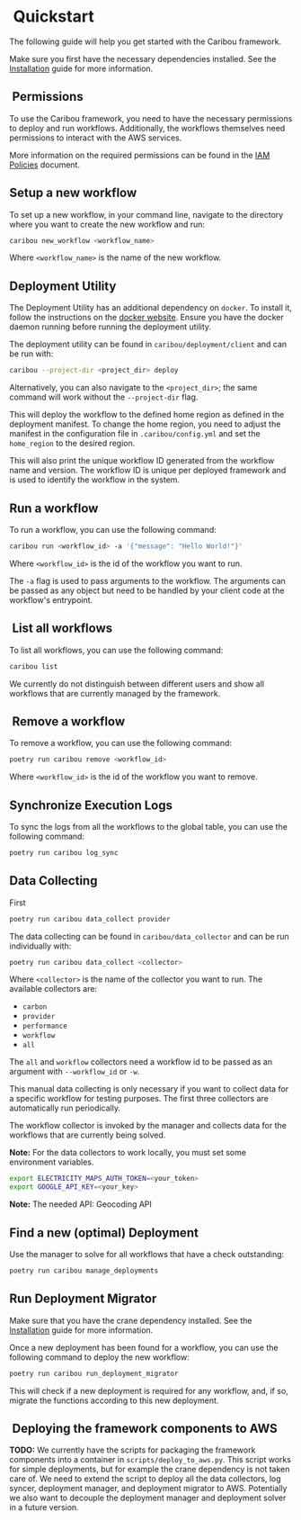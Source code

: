 #  Quickstart

The following guide will help you get started with the Caribou framework.

Make sure you first have the necessary dependencies installed. See the [Installation](INSTALL.md) guide for more information.

##  Permissions

To use the Caribou framework, you need to have the necessary permissions to deploy and run workflows. Additionally, the workflows themselves need permissions to interact with the AWS services.

More information on the required permissions can be found in the [IAM Policies](docs/iam_policies.md) document.

## Setup a new workflow

To set up a new workflow, in your command line, navigate to the directory where you want to create the new workflow and run:

```bash
caribou new_workflow <workflow_name>
```

Where `<workflow_name>` is the name of the new workflow.

## Deployment Utility

The Deployment Utility has an additional dependency on `docker`.
To install it, follow the instructions on the [docker website](https://docs.docker.com/engine/install/).
Ensure you have the docker daemon running before running the deployment utility.

The deployment utility can be found in `caribou/deployment/client` and can be run with:

```bash
caribou --project-dir <project_dir> deploy
```

Alternatively, you can also navigate to the `<project_dir>`; the same command will work without the `--project-dir` flag.

This will deploy the workflow to the defined home region as defined in the deployment manifest.
To change the home region, you need to adjust the manifest in the configuration file in `.caribou/config.yml` and set the `home_region` to the desired region.

This will also print the unique workflow ID generated from the workflow name and version.
The workflow ID is unique per deployed framework and is used to identify the workflow in the system.

## Run a workflow

To run a workflow, you can use the following command:

```bash
caribou run <workflow_id> -a '{"message": "Hello World!"}'
```

Where `<workflow_id>` is the id of the workflow you want to run.

The `-a` flag is used to pass arguments to the workflow. The arguments can be passed as any object but need to be handled by your client code at the workflow's entrypoint.

##  List all workflows

To list all workflows, you can use the following command:

```bash
caribou list
```

We currently do not distinguish between different users and show all workflows that are currently managed by the framework.

##  Remove a workflow

To remove a workflow, you can use the following command:

```bash
poetry run caribou remove <workflow_id>
```

Where `<workflow_id>` is the id of the workflow you want to remove.

## Synchronize Execution Logs

To sync the logs from all the workflows to the global table, you can use the following command:

```bash
poetry run caribou log_sync
```

## Data Collecting
First 
```bash
poetry run caribou data_collect provider
```

The data collecting can be found in `caribou/data_collector` and can be run individually with:

```bash
poetry run caribou data_collect <collector>
```

Where `<collector>` is the name of the collector you want to run. The available collectors are:

- `carbon`
- `provider`
- `performance`
- `workflow`
- `all`

The `all` and `workflow` collectors need a workflow id to be passed as an argument with `--workflow_id` or `-w`.

This manual data collecting is only necessary if you want to collect data for a specific workflow for testing purposes. The first three collectors are automatically run periodically.

The workflow collector is invoked by the manager and collects data for the workflows that are currently being solved.

**Note:** For the data collectors to work locally, you must set some environment variables.

```bash
export ELECTRICITY_MAPS_AUTH_TOKEN=<your_token>
export GOOGLE_API_KEY=<your_key>
```
**Note:** The needed API: Geocoding API

## Find a new (optimal) Deployment

Use the manager to solve for all workflows that have a check outstanding:

```bash
poetry run caribou manage_deployments
```

## Run Deployment Migrator

Make sure that you have the crane dependency installed.
See the [Installation](INSTALL.md) guide for more information.

Once a new deployment has been found for a workflow, you can use the following command to deploy the new workflow:

```bash
poetry run caribou run_deployment_migrator
```

This will check if a new deployment is required for any workflow, and, if so, migrate the functions according to this new deployment.

##  Deploying the framework components to AWS

**TODO:** We currently have the scripts for packaging the framework components into a container in `scripts/deploy_to_aws.py`.
This script works for simple deployments, but for example the crane dependency is not taken care of.
We need to extend the script to deploy all the data collectors, log syncer, deployment manager, and deployment migrator to AWS.
Potentially we also want to decouple the deployment manager and deployment solver in a future version.
